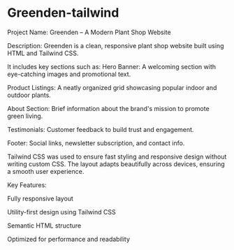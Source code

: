 # Greenden-tailwind
Project Name: Greenden – A Modern Plant Shop Website

Description:
Greenden is a clean, responsive plant shop website built using HTML and Tailwind CSS.

It includes key sections such as:
Hero Banner: A welcoming section with eye-catching images and promotional text.

Product Listings: A neatly organized grid showcasing popular indoor and outdoor plants.

About Section: Brief information about the brand's mission to promote green living.

Testimonials: Customer feedback to build trust and engagement.

Footer: Social links, newsletter subscription, and contact info.


Tailwind CSS was used to ensure fast styling and responsive design without writing custom CSS. The layout adapts beautifully across devices, ensuring a smooth user experience.

Key Features:

Fully responsive layout

Utility-first design using Tailwind CSS

Semantic HTML structure

Optimized for performance and readability
